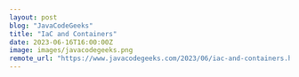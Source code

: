 ```yaml
---
layout: post
blog: "JavaCodeGeeks"
title: "IaC and Containers"
date: 2023-06-16T16:00:00Z
image: images/javacodegeeks.png
remote_url: "https://www.javacodegeeks.com/2023/06/iac-and-containers.html"
---
```

